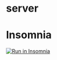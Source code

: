 # server

# Insomnia
<a href="https://insomnia.rest/run/?label=&uri=https%3A%2F%2Fgithub.com%2FViniciusMendesp%2Fserver%2Fblob%2Fmaster%2Finsomnia%2FInsomnia_2023-02-15.json" target="_blank"><img src="https://insomnia.rest/images/run.svg" alt="Run in Insomnia"></a>
